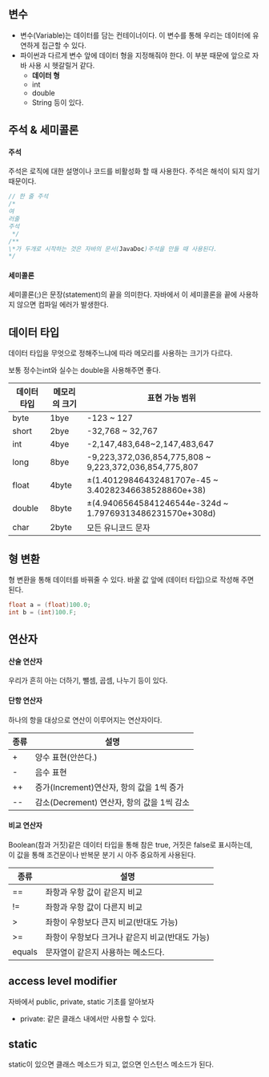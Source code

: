 ## 변수
- 변수(Variable)는 데이터를 담는 컨테이너이다. 이 변수를 통해 우리는 데이터에
유연하게 접근할 수 있다.
- 파이썬과 다르게 변수 앞에 데이터 형을 지정해줘야 한다. 이 부분 때문에 앞으로 
자바 사용 시 헷갈릴거 같다.
    - **데이터 형**
    - int
    - double
    - String 등이 있다.
    
## 주석 & 세미콜론
#### 주석
주석은 로직에 대한 설명이나 코드를 비활성화 할 때 사용한다. 주석은 해석이
되지 않기 때문이다.
```java
// 한 줄 주석
/* 
여
러줄
주석
 */
/**
\*가 두개로 시작하는 것은 자바의 문서(JavaDoc)주석을 만들 때 사용된다. 
*/
```

#### 세미콜론
세미콜론(;)은 문장(statement)의 끝을 의미한다. 자바에서 이 세미콜론을 끝에
사용하지 않으면 컴파일 에러가 발생한다. 

## 데이터 타입
데이터 타입을 무엇으로 정해주느냐에 따라 메모리를 사용하는 크기가 다르다.

보통 정수는int와 실수는 double을 사용해주면 좋다.
 
|데이터 타입|메모리의 크기|표현 가능 범위|
|--------|----------|----------|
|byte|1bye|-123 ~ 127|
|short|2bye|-32,768 ~ 32,767|
|int|4bye|-2,147,483,648~2,147,483,647|
|long|8bye|-9,223,372,036,854,775,808 ~ 9,223,372,036,854,775,807|
|float|4byte|±(1.40129846432481707e-45 ~ 3.40282346638528860e+38)|
|double|8byte|±(4.94065645841246544e-324d ~ 1.79769313486231570e+308d)|
|char|2byte|모든 유니코드 문자|

## 형 변환
형 변환을 통해 데이터를 바꿔줄 수 있다.
바꿀 값 앞에 (데이터 타입)으로 작성해 주면 된다.
```java
float a = (float)100.0;
int b = (int)100.F;
```

## 연산자
#### 산술 연산자
우리가 흔히 아는 더하기, 뺄셈, 곱셈, 나누기 등이 있다.
#### 단항 연산자
하나의 항을 대상으로 연산이 이루어지는 연산자이다.

|종류|설명|
|---|-----|
|+|양수 표현(안쓴다.)|
|-|음수 표현|
|++|증가(Increment)연산자, 항의 값을 1씩 증가|
|--|감소(Decrement) 연산자, 항의 값을 1씩 감소|

#### 비교 연산자
Boolean(참과 거짓)같은 데이터 타입을 통해 참은 true, 거짓은 false로
표시하는데, 이 값을 통해 조건문이나 반복문 분기 시 아주 중요하게 사용된다.

|종류|설명|
|---|---|
|==|좌항과 우항 값이 같은지 비교|
|!=|좌항과 우항 값이 다른지 비교|
|>|좌항이 우항보다 큰지 비교(반대도 가능)|
|>=|좌항이 우항보다 크거나 같은지 비교(반대도 가능)|
|equals|문자열이 같은지 사용하는 메소드다.|


## access level modifier
자바에서 public, private, static 기초를 알아보자

- private: 같은 클래스 내에서만 사용할 수 있다.

## static
static이 있으면 클래스 메소드가 되고,
없으면 인스턴스 메소드가 된다.